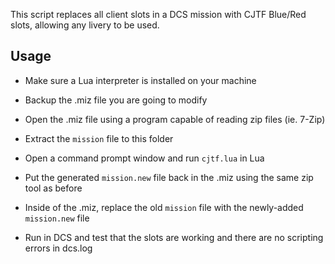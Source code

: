 This script replaces all client slots in a DCS mission with CJTF Blue/Red slots, allowing any livery to be used.

## Usage

* Make sure a Lua interpreter is installed on your machine

* Backup the .miz file you are going to modify

* Open the .miz file using a program capable of reading zip files (ie. 7-Zip)

* Extract the `mission` file to this folder

* Open a command prompt window and run `cjtf.lua` in Lua

* Put the generated `mission.new` file back in the .miz using the same zip tool as before

* Inside of the .miz, replace the old `mission` file with the newly-added `mission.new` file

* Run in DCS and test that the slots are working and there are no scripting errors in dcs.log
